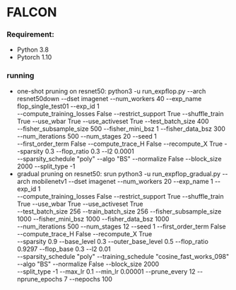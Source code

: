 # FALCON

### Requirement: 
+ Python 3.8
+ Pytorch 1.10

### running 
+ one-shot pruning on resnet50: python3 -u run_expflop.py --arch resnet50down --dset imagenet --num_workers 40 --exp_name flop_single_test01 --exp_id 1 \
--compute_training_losses False --restrict_support True --shuffle_train True --use_wbar True --use_activeset True --test_batch_size 400 \
--fisher_subsample_size 500 --fisher_mini_bsz 1 --fisher_data_bsz 300 --num_iterations 500 --num_stages 20 --seed 1 \
--first_order_term False --compute_trace_H False --recompute_X True --sparsity 0.3 --flop_ratio 0.3 --l2 0.0001 \
--sparsity_schedule "poly" --algo "BS" --normalize False --block_size 2000 --split_type -1 
+ gradual pruning on resnet50: srun python3 -u run_expflop_gradual.py --arch mobilenetv1 --dset imagenet  --num_workers 20 --exp_name 1 --exp_id 1 \
--compute_training_losses False --restrict_support True --shuffle_train True --use_wbar True --use_activeset True \
--test_batch_size 256 --train_batch_size 256  --fisher_subsample_size 1000 --fisher_mini_bsz 1000 --fisher_data_bsz 1000 \
--num_iterations 500 --num_stages 12 --seed 1 --first_order_term False --compute_trace_H False --recompute_X True \
--sparsity 0.9 --base_level 0.3 --outer_base_level 0.5  --flop_ratio 0.9297 --flop_base 0.3 --l2 0.01  \
--sparsity_schedule "poly" --training_schedule "cosine_fast_works_098" --algo "BS" --normalize False --block_size 2000 \
--split_type -1 --max_lr 0.1 --min_lr 0.00001 --prune_every 12 --nprune_epochs 7 --nepochs 100 
  

